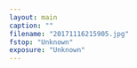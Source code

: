 ```yaml
---
layout: main
caption: ""
filename: "20171116215905.jpg"
fstop: "Unknown"
exposure: "Unknown"
---
```

